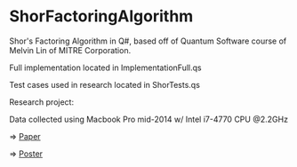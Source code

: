 # ShorFactoringAlgorithm
Shor's Factoring Algorithm in Q#, based off of Quantum Software course of Melvin Lin of MITRE Corporation.

Full implementation located in ImplementationFull.qs

Test cases used in research located in ShorTests.qs

Research project:

Data collected using Macbook Pro mid-2014 w/ Intel i7-4770 CPU @2.2GHz

=> [Paper](https://docs.google.com/document/d/145LBZ7680NvzqANiOuwP2oL-ctMiIbJ4WNSffDGktQQ/edit?usp=drive_link)

=> [Poster](https://docs.google.com/document/d/145LBZ7680NvzqANiOuwP2oL-ctMiIbJ4WNSffDGktQQ/edit?usp=drive_link)

